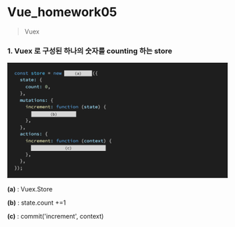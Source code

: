 # Vue_homework05

> Vuex



### 1. Vuex 로 구성된 하나의 숫자를 counting 하는 store

<img src="vue_homework05.assets/image-20210513133213537.png" alt="image-20210513133213537" style="zoom:80%;" />

**(a)** : Vuex.Store

**(b)** : state.count +=1

**(c)** : commit('increment', context)